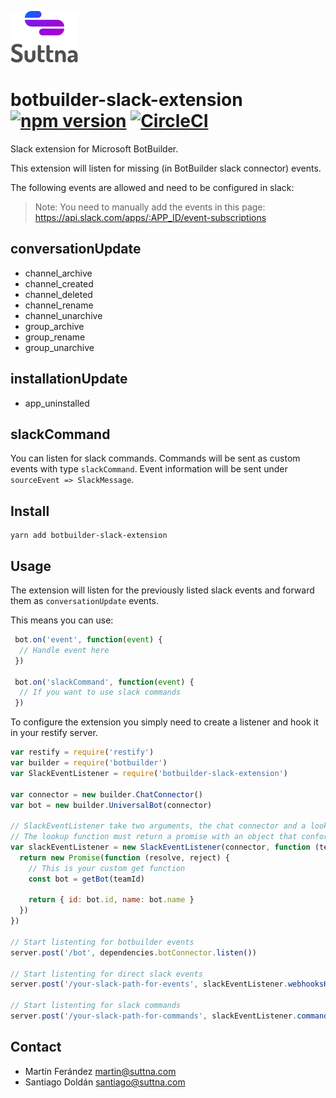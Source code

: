 ![Logo](logo.png)

# botbuilder-slack-extension [![npm version](https://badge.fury.io/js/botbuilder-slack-extension.svg)](https://badge.fury.io/js/botbuilder-slack-extension) [![CircleCI](https://circleci.com/gh/suttna/botbuilder-slack-extension.svg?style=svg)](https://circleci.com/gh/suttna/botbuilder-slack-extension)

Slack extension for Microsoft BotBuilder.

This extension will listen for missing (in BotBuilder slack connector) events.

The following events are allowed and need to be configured in slack:

> Note: You need to manually add the events in this page: https://api.slack.com/apps/:APP_ID/event-subscriptions

## conversationUpdate

- channel_archive
- channel_created
- channel_deleted
- channel_rename
- channel_unarchive
- group_archive
- group_rename
- group_unarchive

## installationUpdate

- app_uninstalled

## slackCommand

You can listen for slack commands. Commands will be sent as custom events with type `slackCommand`. Event
information will be sent under `sourceEvent => SlackMessage`.

## Install

```
yarn add botbuilder-slack-extension
```

## Usage

The extension will listen for the previously listed slack events and forward them as `conversationUpdate` events.

This means you can use:

```javascript
 bot.on('event', function(event) {
  // Handle event here
 })

 bot.on('slackCommand', function(event) {
  // If you want to use slack commands
 })
```

To configure the extension you simply need to create a listener and hook it in your restify server.

```javascript
var restify = require('restify')
var builder = require('botbuilder')
var SlackEventListener = require('botbuilder-slack-extension')

var connector = new builder.ChatConnector()
var bot = new builder.UniversalBot(connector)

// SlackEventListener take two arguments, the chat connector and a lookup function for your bot.
// The lookup function must return a promise with an object that conforms to IIdentity
var slackEventListener = new SlackEventListener(connector, function (teamId) {
  return new Promise(function (resolve, reject) {
    // This is your custom get function
    const bot = getBot(teamId)

    return { id: bot.id, name: bot.name }
  })
})

// Start listenting for botbuilder events
server.post('/bot', dependencies.botConnector.listen())

// Start listenting for direct slack events
server.post('/your-slack-path-for-events', slackEventListener.webhooksHandler())

// Start listenting for slack commands
server.post('/your-slack-path-for-commands', slackEventListener.commandsHandler())
```

## Contact

- Martín Ferández <martin@suttna.com>
- Santiago Doldán <santiago@suttna.com>
